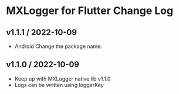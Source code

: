 
# MXLogger for Flutter Change Log


## v1.1.1 / 2022-10-09
* Android Change the package name.


## v1.1.0 / 2022-10-09
* Keep up with MXLogger native lib v1.1.0
* Logs can be written using loggerKey



